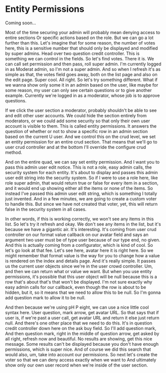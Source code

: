 # Entity Permissions

Coming soon...

Most of the time securing your admin will probably mean denying access to entire
sections Or specific actions based on the role. But we can go a lot further than
this. Let's imagine that for some reason, the number of votes here, this is a
sensitive number that should only be displayed and modified by super admins. Head
over two question credit controller. This is something we can control in the fields.
So let's find votes. There it is. We can call set permission and then pass, roll
super admin. I'm currently logged in as Moderat admin, so I'm not a super admin. And
so when I refresh it's as simple as that, the votes field goes away, both on the list
page and also on the edit page. Super cool. All right. So let's try something
different. What if we wanna show only some it in an admin based on the user, like
maybe for some reason, my user can only see certain questions or to give another
example. Currently we're logged in as a moderator, whose job is to approve questions.

<affirmative>

If we click the user section a moderator, probably shouldn't be able to see and edit
other user accounts. We could hide the section entirely from moderators, or we could
add some security so that only their own user account is visible to them. This is
called entity permissions. It answers the question of whether or not to show a
specific row in an admin section based on the current U user. And we control this on
the crud level, we set an entity permission for an entire crud section. That means
that we'll go to user crud controller and at the bottom I'll override the configure
crud method.

And on the entire quad, we can say set entity permission. And I want you to pass this
admin user edit notice. This is not a role, easy admin calls, the security system for
each entity. It's about to display and passes this admin user edit string into the
security system. So if I were to use a role here, like role super admin, that would
return true or false for every item in a section, and it would end up showing either
all the items or none of the items. So instead I've passed this admin user edit
string, which is something I totally just invented. And in a few minutes, we are
going to create a custom voter to handle this. But since we have not created that
voter, yet, this will return false in the security system in all cases.

In other words, if this is working correctly, we won't see any items in this list. So
let's try it refresh and okay. We don't see any items in the list, but it's because
we have a gigantic air. It's interesting. It's coming from user crud controller on
our format value callback on our avatar field and says an argument two user must be
of type user because of our type end, no given. And this is actually coming from a
configurator, which is kind of cool. So let's go look at that fee. Let's see here,
avatar here it is right here. So we might remember that format value is the way for
you to change how a value is rendered on the index and details page. And it's really
simple. It passes us the current user objects since we're in the user crowd
controller. Um, and then we can return what or value we want. But when you use entity
permissions, it's possible that this user object will be null because this is a row
that's about that's that won't be displayed. I'm not sure exactly why easy admin
calls for our callback, even though the row is about to be hidden, but it, so it
means that we need to allow this to be null. So I'm gonna add question mark to allow
it to be null.

And then because we're using pH P eight, we can use a nice little cool syntax here.
User question, mark arrow, get avatar URL. So that says that if user is, if we're
past a user call, get avatar URL and return it else just return null. And there's one
other place that we need to do this. It's in question credit controller down here on
the ask buy field. So I'll add question mark, And then question mark, right in the
middle of question arrow, get asked by all right, refresh now and beautiful. No
results are showing, get this nice message. Some results can't be displayed because
you don't have enough permissions, which is super nice. And of course we did this
search that would also, um, take into account our permissions. So next let's create
the voter so that we can deny access exactly when we want to And ultimately show only
our own user record when we're inside of the user section.

